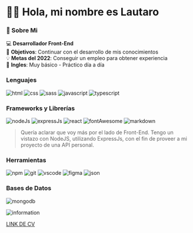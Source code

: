 # :raising_hand_man: Hola, mi nombre es Lautaro

### :bookmark_tabs: Sobre Mi
  :computer: **Desarrollador Front-End**\
  :round_pushpin: **Objetivos**: Continuar con el desarrollo de mis conocimientos\
  :bulb: **Metas del 2022**: Conseguir un empleo para obtener experiencia\
  :closed_book: **Ingles**: Muy básico - Práctico día a día
  
### Lenguajes
![html](https://img.shields.io/badge/HTML5-E34F26?style=for-the-badge&logo=html5&logoColor=white)
![css](https://img.shields.io/badge/CSS3-1572B6?style=for-the-badge&logo=css3&logoColor=white)
![sass](https://img.shields.io/badge/Sass-CC6699?style=for-the-badge&logo=sass&logoColor=white)
![javascript](https://img.shields.io/badge/JavaScript-323330?style=for-the-badge&logo=javascript&logoColor=F7DF1E)
![typescript](https://img.shields.io/badge/TypeScript-007ACC?style=for-the-badge&logo=typescript&logoColor=white)

### Frameworks y Librerías
![nodeJs](https://img.shields.io/badge/Node.js-339933?style=for-the-badge&logo=nodedotjs&logoColor=white)
![expressJs](https://img.shields.io/badge/Express.js-000000?style=for-the-badge&logo=express&logoColor=white)
![react](https://img.shields.io/badge/React-20232A?style=for-the-badge&logo=react&logoColor=61DAFB)
![fontAwesome](https://img.shields.io/badge/Font_Awesome-339AF0?style=for-the-badge&logo=fontawesome&logoColor=white)
![markdown](https://img.shields.io/badge/Markdown-000000?style=for-the-badge&logo=markdown&logoColor=white)

> Quería aclarar que voy más por el lado de Front-End. Tengo un vistazo con NodeJS, utilizando ExpressJs, con el fin de proveer a mi proyecto de una API personal. 

### Herramientas
![npm](https://img.shields.io/badge/npm-CB3837?style=for-the-badge&logo=npm&logoColor=white)
![git](https://img.shields.io/badge/GIT-E44C30?style=for-the-badge&logo=git&logoColor=white)
![vscode](https://img.shields.io/badge/VSCode-0078D4?style=for-the-badge&logo=visual%20studio%20code&logoColor=white)
![figma](https://img.shields.io/badge/Figma-F24E1E?style=for-the-badge&logo=figma&logoColor=white)
![json](https://img.shields.io/badge/json-5E5C5C?style=for-the-badge&logo=json&logoColor=white)

### Bases de Datos
![mongodb](https://img.shields.io/badge/MongoDB-4EA94B?style=for-the-badge&logo=mongodb&logoColor=white)


![information](https://github-readme-stats.vercel.app/api/top-langs/?username=lauty128)
    
[LINK DE CV](https://drive.google.com/file/d/1eZ0bRhxprRA8S1WOwx1_GFeMCy6NOL4J/view?usp=sharing)
